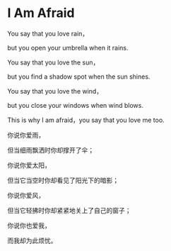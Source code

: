 # I Am Afraid

You say that you love rain， 

but you open your umbrella when it rains. 

You say that you love the sun， 

but you find a shadow spot when the sun shines. 

You say that you love the wind， 

but you close your windows when wind blows. 

This is why I am afraid，you say that you love me too. 

你说你爱雨， 

但当细雨飘洒时你却撑开了伞； 

你说你爱太阳， 

但当它当空时你却看见了阳光下的暗影； 

你说你爱风， 

但当它轻拂时你却紧紧地关上了自己的窗子； 

你说你也爱我， 

而我却为此烦忧。